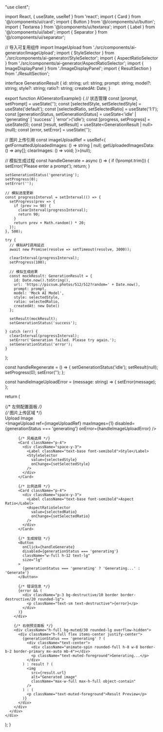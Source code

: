 "use client";

import React, { useState, useRef } from 'react';
import { Card } from '@/components/ui/card';
import { Button } from '@/components/ui/button';
import { Textarea } from '@/components/ui/textarea';
import { Label } from '@/components/ui/label';
import { Separator } from '@/components/ui/separator';

// 导入可复用组件
import ImageUpload from './src/components/ai-generator/ImageUpload';
import { StyleSelector } from './src/components/ai-generator/StyleSelector';
import { AspectRatioSelector } from './src/components/ai-generator/AspectRatioSelector';
import { ImageDisplayPanel } from './ImageDisplayPanel';
import { ResultSection } from './ResultSection';

interface GenerationResult {
  id: string;
  url: string;
  prompt: string;
  model?: string;
  style?: string;
  ratio?: string;
  createdAt: Date;
}

export function AIGeneratorExample() {
  // 状态管理
  const [prompt, setPrompt] = useState('');
  const [selectedStyle, setSelectedStyle] = useState('default');
  const [selectedRatio, setSelectedRatio] = useState('1:1');
  const [generationStatus, setGenerationStatus] = useState<'idle' | 'generating' | 'success' | 'error'>('idle');
  const [progress, setProgress] = useState(0);
  const [result, setResult] = useState<GenerationResult | null>(null);
  const [error, setError] = useState<string>('');
  
  // 图片上传引用
  const imageUploadRef = useRef<{
    getFormattedUploadedImages: () => string | null;
    getUploadedImagesData: () => any[];
    clearImages: () => void;
  }>(null);

  // 模拟生成过程
  const handleGenerate = async () => {
    if (!prompt.trim()) {
      setError('Please enter a prompt');
      return;
    }

    setGenerationStatus('generating');
    setProgress(0);
    setError('');

    // 模拟进度更新
    const progressInterval = setInterval(() => {
      setProgress(prev => {
        if (prev >= 90) {
          clearInterval(progressInterval);
          return 90;
        }
        return prev + Math.random() * 20;
      });
    }, 500);

    try {
      // 模拟API调用延迟
      await new Promise(resolve => setTimeout(resolve, 3000));
      
      clearInterval(progressInterval);
      setProgress(100);

      // 模拟生成结果
      const mockResult: GenerationResult = {
        id: Date.now().toString(),
        url: 'https://picsum.photos/512/512?random=' + Date.now(),
        prompt: prompt,
        model: 'Mock AI Model',
        style: selectedStyle,
        ratio: selectedRatio,
        createdAt: new Date()
      };

      setResult(mockResult);
      setGenerationStatus('success');
      
    } catch (err) {
      clearInterval(progressInterval);
      setError('Generation failed. Please try again.');
      setGenerationStatus('error');
    }
  };

  const handleRegenerate = () => {
    setGenerationStatus('idle');
    setResult(null);
    setProgress(0);
    setError('');
  };

  const handleImageUploadError = (message: string) => {
    setError(message);
  };

  return (
    <div className="max-w-7xl mx-auto p-4">
      <div className="grid grid-cols-1 lg:grid-cols-2 gap-4 h-[calc(100vh-2rem)] max-h-[900px]">
        {/* 左侧配置面板 */}
        <div className="flex flex-col gap-4">
          {/* 图片上传区域 */}
          <Card className="p-4 aspect-[4/3]">
            <div className="h-full flex flex-col">
              <Label className="text-base font-semibold mb-3">Upload Image</Label>
              <div className="flex-1 flex items-center justify-center">
              <ImageUpload
                ref={imageUploadRef}
                  maxImages={1}
                disabled={generationStatus === 'generating'}
                onError={handleImageUploadError}
              />
            </div>
            </div>
          </Card>

          {/* 风格选择 */}
          <Card className="p-4">
            <div className="space-y-3">
              <Label className="text-base font-semibold">Style</Label>
              <StyleSelector
                value={selectedStyle}
                onChange={setSelectedStyle}
              />
            </div>
          </Card>

          {/* 比例选择 */}
          <Card className="p-4">
            <div className="space-y-3">
              <Label className="text-base font-semibold">Aspect Ratio</Label>
              <AspectRatioSelector
                value={selectedRatio}
                onChange={setSelectedRatio}
              />
            </div>
          </Card>

          {/* 生成按钮 */}
          <Button 
            onClick={handleGenerate}
            disabled={generationStatus === 'generating'}
            className="w-full h-12 text-lg"
            size="lg"
          >
            {generationStatus === 'generating' ? 'Generating...' : 'Generate'}
          </Button>

          {/* 错误信息 */}
          {error && (
            <div className="p-3 bg-destructive/10 border border-destructive/20 rounded-lg">
              <p className="text-sm text-destructive">{error}</p>
            </div>
          )}
        </div>

        {/* 右侧预览面板 */}
        <div className="h-full bg-muted/30 rounded-lg overflow-hidden">
          <div className="h-full flex items-center justify-center">
            {generationStatus === 'generating' ? (
              <div className="text-center">
                <div className="animate-spin rounded-full h-8 w-8 border-b-2 border-primary mx-auto mb-4"></div>
                <p className="text-muted-foreground">Generating...</p>
              </div>
            ) : result ? (
              <img
                src={result.url}
                alt="Generated image"
                className="max-w-full max-h-full object-contain"
              />
            ) : (
              <p className="text-muted-foreground">Result Preview</p>
            )}
          </div>
        </div>
      </div>
    </div>
  );
} 